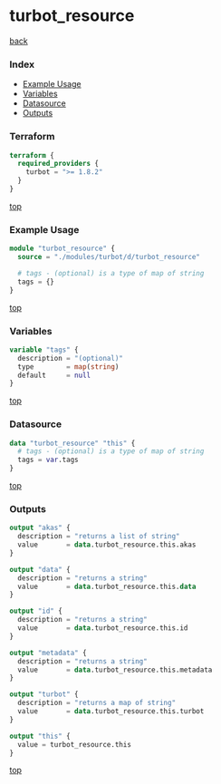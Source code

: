 # turbot_resource

[back](../turbot.md)

### Index

- [Example Usage](#example-usage)
- [Variables](#variables)
- [Datasource](#datasource)
- [Outputs](#outputs)

### Terraform

```terraform
terraform {
  required_providers {
    turbot = ">= 1.8.2"
  }
}
```

[top](#index)

### Example Usage

```terraform
module "turbot_resource" {
  source = "./modules/turbot/d/turbot_resource"

  # tags - (optional) is a type of map of string
  tags = {}
}
```

[top](#index)

### Variables

```terraform
variable "tags" {
  description = "(optional)"
  type        = map(string)
  default     = null
}
```

[top](#index)

### Datasource

```terraform
data "turbot_resource" "this" {
  # tags - (optional) is a type of map of string
  tags = var.tags
}
```

[top](#index)

### Outputs

```terraform
output "akas" {
  description = "returns a list of string"
  value       = data.turbot_resource.this.akas
}

output "data" {
  description = "returns a string"
  value       = data.turbot_resource.this.data
}

output "id" {
  description = "returns a string"
  value       = data.turbot_resource.this.id
}

output "metadata" {
  description = "returns a string"
  value       = data.turbot_resource.this.metadata
}

output "turbot" {
  description = "returns a map of string"
  value       = data.turbot_resource.this.turbot
}

output "this" {
  value = turbot_resource.this
}
```

[top](#index)
